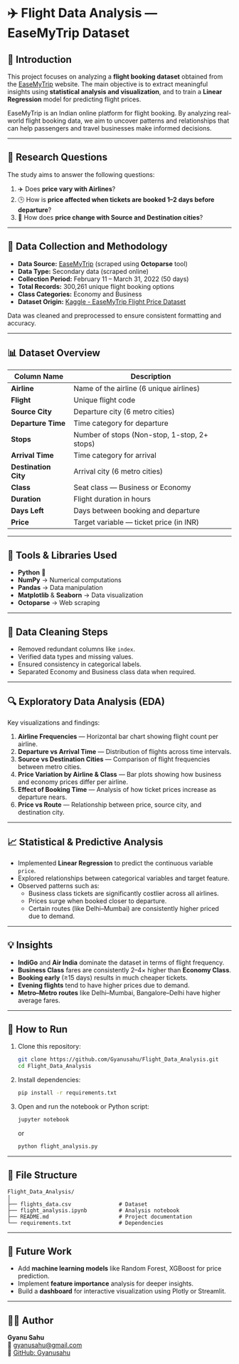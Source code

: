 # ✈️ Flight Data Analysis — EaseMyTrip Dataset

## 📘 Introduction
This project focuses on analyzing a **flight booking dataset** obtained from the [EaseMyTrip](https://www.easemytrip.com/) website.
The main objective is to extract meaningful insights using **statistical analysis and visualization**, and to train a **Linear Regression** model for predicting flight prices.

EaseMyTrip is an Indian online platform for flight booking. By analyzing real-world flight booking data, we aim to uncover patterns and relationships that can help passengers and travel businesses make informed decisions.

---

## 🎯 Research Questions

The study aims to answer the following questions:
1. ✈️ Does **price vary with Airlines**?
2. 🕒 How is **price affected when tickets are booked 1–2 days before departure**?
3. 🌆 How does **price change with Source and Destination cities**?

---

## 🧮 Data Collection and Methodology

- **Data Source:** [EaseMyTrip](https://www.easemytrip.com/) (scraped using **Octoparse** tool)
- **Data Type:** Secondary data (scraped online)
- **Collection Period:** February 11 – March 31, 2022 (50 days)
- **Total Records:** 300,261 unique flight booking options
- **Class Categories:** Economy and Business
- **Dataset Origin:** [Kaggle - EaseMyTrip Flight Price Dataset](https://www.kaggle.com/)

Data was cleaned and preprocessed to ensure consistent formatting and accuracy.

---

## 📊 Dataset Overview

| Column Name | Description |
|--------------|-------------|
| **Airline** | Name of the airline (6 unique airlines) |
| **Flight** | Unique flight code |
| **Source City** | Departure city (6 metro cities) |
| **Departure Time** | Time category for departure |
| **Stops** | Number of stops (Non-stop, 1-stop, 2+ stops) |
| **Arrival Time** | Time category for arrival |
| **Destination City** | Arrival city (6 metro cities) |
| **Class** | Seat class — Business or Economy |
| **Duration** | Flight duration in hours |
| **Days Left** | Days between booking and departure |
| **Price** | Target variable — ticket price (in INR) |

---

## 🧰 Tools & Libraries Used

- **Python** 🐍
- **NumPy** → Numerical computations
- **Pandas** → Data manipulation
- **Matplotlib** & **Seaborn** → Data visualization
- **Octoparse** → Web scraping

---

## 🧹 Data Cleaning Steps

- Removed redundant columns like `index`.
- Verified data types and missing values.
- Ensured consistency in categorical labels.
- Separated Economy and Business class data when required.

---

## 🔍 Exploratory Data Analysis (EDA)

Key visualizations and findings:

1. **Airline Frequencies** — Horizontal bar chart showing flight count per airline.
2. **Departure vs Arrival Time** — Distribution of flights across time intervals.
3. **Source vs Destination Cities** — Comparison of flight frequencies between metro cities.
4. **Price Variation by Airline & Class** — Bar plots showing how business and economy prices differ per airline.
5. **Effect of Booking Time** — Analysis of how ticket prices increase as departure nears.
6. **Price vs Route** — Relationship between price, source city, and destination city.

---

## 📈 Statistical & Predictive Analysis

- Implemented **Linear Regression** to predict the continuous variable `price`.
- Explored relationships between categorical variables and target feature.
- Observed patterns such as:
  - Business class tickets are significantly costlier across all airlines.
  - Prices surge when booked closer to departure.
  - Certain routes (like Delhi–Mumbai) are consistently higher priced due to demand.

---

## 💡 Insights

- **IndiGo** and **Air India** dominate the dataset in terms of flight frequency.
- **Business Class** fares are consistently 2–4× higher than **Economy Class**.
- **Booking early** (≥15 days) results in much cheaper tickets.
- **Evening flights** tend to have higher prices due to demand.
- **Metro–Metro routes** like Delhi–Mumbai, Bangalore–Delhi have higher average fares.

---

## 🚀 How to Run

1. Clone this repository:
   ```bash
   git clone https://github.com/Gyanusahu/Flight_Data_Analysis.git
   cd Flight_Data_Analysis
   ```

2. Install dependencies:
   ```bash
   pip install -r requirements.txt
   ```

3. Open and run the notebook or Python script:
   ```bash
   jupyter notebook
   ```
   or  
   ```bash
   python flight_analysis.py
   ```

---

## 📂 File Structure

```
Flight_Data_Analysis/
│
├── flights_data.csv               # Dataset
├── flight_analysis.ipynb          # Analysis notebook
├── README.md                      # Project documentation
└── requirements.txt               # Dependencies
```

---

## 🧠 Future Work

- Add **machine learning models** like Random Forest, XGBoost for price prediction.
- Implement **feature importance** analysis for deeper insights.
- Build a **dashboard** for interactive visualization using Plotly or Streamlit.

---

## 👨‍💻 Author

**Gyanu Sahu**  
📧 [gyanusahu@gmail.com](mailto:gyanusahu@gmail.com)  
🔗 [GitHub: Gyanusahu](https://github.com/Gyanusahu)
